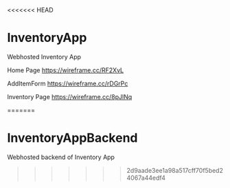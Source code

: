 <<<<<<< HEAD
# InventoryApp
Webhosted Inventory App

Home Page
https://wireframe.cc/RF2XvL

AddItemForm
https://wireframe.cc/rDGrPc

Inventory Page
https://wireframe.cc/8pJlNq


=======
# InventoryAppBackend
Webhosted backend of Inventory App
>>>>>>> 2d9aade3ee1a98a517cff70f5bed24067a44edf4
